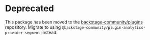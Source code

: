 # Deprecated

This package has been moved to the [backstage-community/plugins](https://github.com/backstage/community-plugins) repository. Migrate to using `@backstage-community/plugin-analytics-provider-segment` instead.